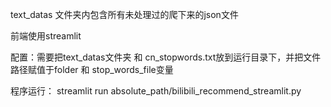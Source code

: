 text_datas 文件夹内包含所有未处理过的爬下来的json文件

前端使用streamlit

配置：需要把text_datas文件夹 和 cn_stopwords.txt放到运行目录下，并把文件路径赋值于folder 和 stop_words_file变量


程序运行： streamlit run absolute_path/bilibili_recommend_streamlit.py

